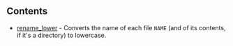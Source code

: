 ## Contents

* [rename_lower](rename_lower.sh) - Converts the name of each file `NAME` (and of its contents, if it's a directory) to
    lowercase.
